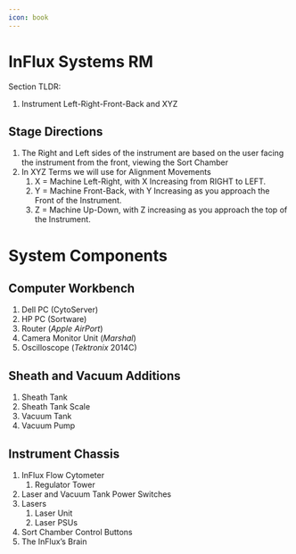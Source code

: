 ```yaml
---
icon: book
---
```









# InFlux Systems RM

Section TLDR:
1. Instrument Left-Right-Front-Back and XYZ

## Stage Directions

1. The Right and Left sides of the instrument are based on the user facing the instrument from the front, viewing the Sort Chamber
2. In XYZ Terms we will use for Alignment Movements
    1. X = Machine Left-Right, with X Increasing from RIGHT to LEFT.
    2. Y = Machine Front-Back, with Y Increasing as you approach the Front of the Instrument.
    3. Z = Machine Up-Down, with Z increasing as you approach the top of the Instrument.

# System Components

## Computer Workbench

1. Dell PC (CytoServer)
2. HP PC (Sortware)
3. Router (*Apple AirPort*)
3. Camera Monitor Unit (*Marshal*)
4. Oscilloscope (*Tektronix* 2014C)

## Sheath and Vacuum Additions

1. Sheath Tank
2. Sheath Tank Scale
3. Vacuum Tank
4. Vacuum Pump

## Instrument Chassis

1. InFlux Flow Cytometer
    1. Regulator Tower
2. Laser and Vacuum Tank Power Switches
2. Lasers
    1. Laser Unit
    2. Laser PSUs
4. Sort Chamber Control Buttons
5. The InFlux’s Brain